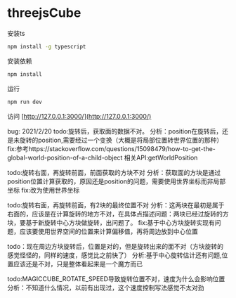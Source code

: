 # threejsCube
安装ts

```bash
npm install -g typescript
```

安装依赖

```bash
npm install
```

运行

```bash
npm run dev
```

访问
 [http://127.0.0.1:3000/](http://127.0.0.1:3000/)


bug: 
2021/2/20
 todo:旋转后，获取面的数据不对。
   分析：position在旋转后，还是未旋转的position,需要经过一个变换（大概是将局部位置转世界位置的那种）
   fix:参考https://stackoverflow.com/questions/15098479/how-to-get-the-global-world-position-of-a-child-object 相关API:getWorldPosition

 todo:旋转右面，再旋转前面，前面获取的方块不对
   分析：获取面的方块是通过position位置计算获取的，原因还是position的问题，需要使用世界坐标而非局部坐标
   fix:改为使用世界坐标
 
 todo:旋转右面，再旋转前面，有2块的最终位置不对
   分析：这两块在最初是属于右面的，应该是在计算旋转的地方不对，在具体点描述问题：两块已经过旋转的方块，要基于新旋转中心方块做旋转，出问题了。
   fix:基于中心方块旋转实现有问题，应该要使用世界空间的位置来计算偏移值，再将周边放到中心位置
  
 todo：现在周边方块旋转后，位置是对的，但是旋转出来的面不对（方块旋转的感觉怪怪的，同样的速度，感觉比之前快了）
  分析:基于中心旋转估计还有问题,位置应该还是不对，只是整体看起来是一个魔方而已
  
 todo:MAGICCUBE_ROTATE_SPEED导致旋转位置不对，速度为什么会影响位置
  分析：不知道什么情况，以前有出现过，这个速度控制写法感觉不太对劲